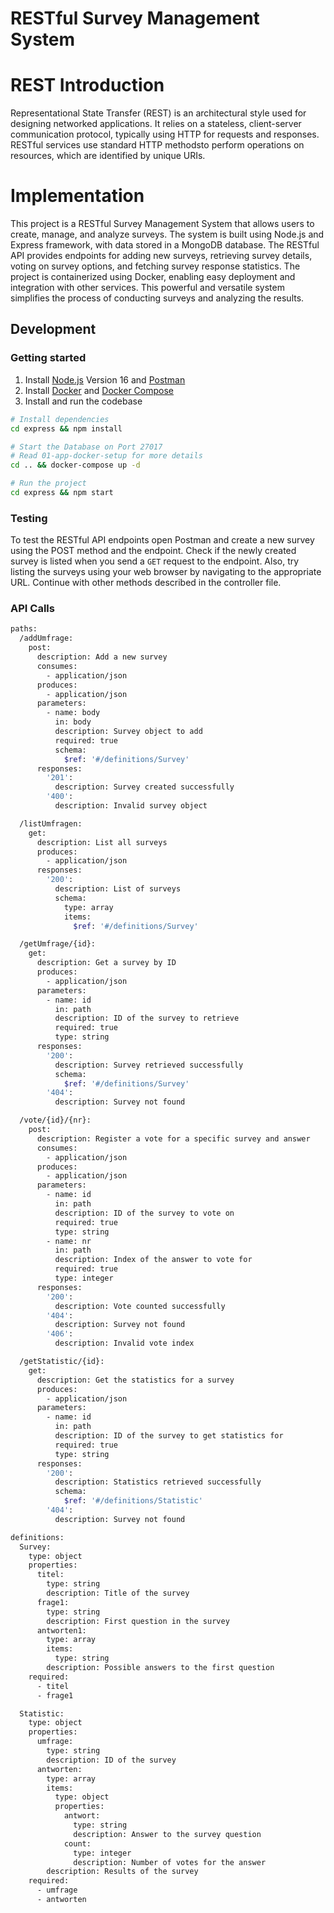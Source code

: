 # RESTful Survey Management System

# REST Introduction

Representational State Transfer (REST) is an architectural style used for designing networked applications. It relies on a stateless, client-server communication protocol, typically using HTTP for requests and responses. RESTful services use standard HTTP methodsto perform operations on resources, which are identified by unique URIs.

# Implementation

This project is a RESTful Survey Management System that allows users to create, manage, and analyze surveys. The system is built using Node.js and Express framework, with data stored in a MongoDB database. The RESTful API provides endpoints for adding new surveys, retrieving survey details, voting on survey options, and fetching survey response statistics. The project is containerized using Docker, enabling easy deployment and integration with other services. This powerful and versatile system simplifies the process of conducting surveys and analyzing the results.

## Development

### Getting started

1. Install [Node.js](https://nodejs.org/) Version 16 and [Postman](https://www.postman.com/downloads/)
2. Install [Docker](https://www.docker.com/get-started) and [Docker Compose](https://docs.docker.com/compose/install/)
3. Install and run the codebase

```bash
# Install dependencies
cd express && npm install

# Start the Database on Port 27017
# Read 01-app-docker-setup for more details
cd .. && docker-compose up -d

# Run the project
cd express && npm start
```

### Testing

To test the RESTful API endpoints open Postman and create a new survey using the POST method and the endpoint. Check if the newly created survey is listed when you send a `GET` request to the endpoint. Also, try listing the surveys using your web browser by navigating to the appropriate URL. Continue with other methods described in the controller file.

### API Calls

```bash
paths:
  /addUmfrage:
    post:
      description: Add a new survey
      consumes:
        - application/json
      produces:
        - application/json
      parameters:
        - name: body
          in: body
          description: Survey object to add
          required: true
          schema:
            $ref: '#/definitions/Survey'
      responses:
        '201':
          description: Survey created successfully
        '400':
          description: Invalid survey object

  /listUmfragen:
    get:
      description: List all surveys
      produces:
        - application/json
      responses:
        '200':
          description: List of surveys
          schema:
            type: array
            items:
              $ref: '#/definitions/Survey'

  /getUmfrage/{id}:
    get:
      description: Get a survey by ID
      produces:
        - application/json
      parameters:
        - name: id
          in: path
          description: ID of the survey to retrieve
          required: true
          type: string
      responses:
        '200':
          description: Survey retrieved successfully
          schema:
            $ref: '#/definitions/Survey'
        '404':
          description: Survey not found

  /vote/{id}/{nr}:
    post:
      description: Register a vote for a specific survey and answer
      consumes:
        - application/json
      produces:
        - application/json
      parameters:
        - name: id
          in: path
          description: ID of the survey to vote on
          required: true
          type: string
        - name: nr
          in: path
          description: Index of the answer to vote for
          required: true
          type: integer
      responses:
        '200':
          description: Vote counted successfully
        '404':
          description: Survey not found
        '406':
          description: Invalid vote index

  /getStatistic/{id}:
    get:
      description: Get the statistics for a survey
      produces:
        - application/json
      parameters:
        - name: id
          in: path
          description: ID of the survey to get statistics for
          required: true
          type: string
      responses:
        '200':
          description: Statistics retrieved successfully
          schema:
            $ref: '#/definitions/Statistic'
        '404':
          description: Survey not found

definitions:
  Survey:
    type: object
    properties:
      titel:
        type: string
        description: Title of the survey
      frage1:
        type: string
        description: First question in the survey
      antworten1:
        type: array
        items:
          type: string
        description: Possible answers to the first question
    required:
      - titel
      - frage1

  Statistic:
    type: object
    properties:
      umfrage:
        type: string
        description: ID of the survey
      antworten:
        type: array
        items:
          type: object
          properties:
            antwort:
              type: string
              description: Answer to the survey question
            count:
              type: integer
              description: Number of votes for the answer
        description: Results of the survey
    required:
      - umfrage
      - antworten

```
